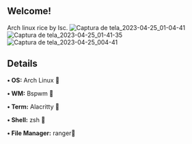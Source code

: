 ## Welcome!
Arch linux rice by Isc.
![Captura de tela_2023-04-25_01-04-41](https://user-images.githubusercontent.com/130581941/234273605-194b3aa8-6782-4337-a445-8894f618b9fe.png)
![Captura de tela_2023-04-25_01-41-35](https://user-images.githubusercontent.com/130581941/234273615-4366f108-3d3a-4a99-922b-9b90ce2c1d44.png)
![Captura de tela_2023-04-25_004-41](https://user-images.githubusercontent.com/130581941/234273619-ff23c43b-2dd5-4ed1-9ba0-020b929c100c.png)

## Details
**• OS:** Arch Linux 🌙

**• WM:** Bspwm 🌙

**• Term:** Alacritty 🌙

**• Shell:** zsh 🌙

**• File Manager:** ranger🌙
